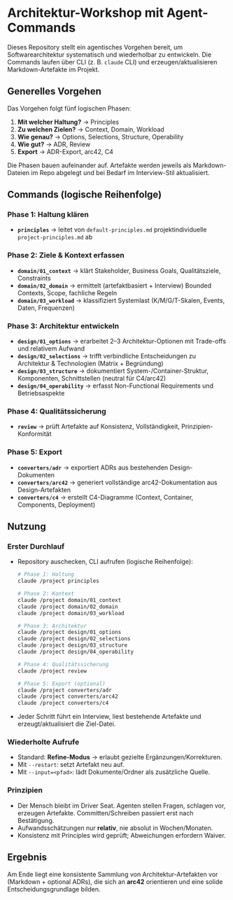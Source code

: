 # Architektur-Workshop mit Agent-Commands

Dieses Repository stellt ein agentisches Vorgehen bereit, um Softwarearchitektur systematisch und wiederholbar zu entwickeln. Die Commands laufen über CLI (z. B. `claude` CLI) und erzeugen/aktualisieren Markdown-Artefakte im Projekt.

## Generelles Vorgehen

Das Vorgehen folgt fünf logischen Phasen:

1. **Mit welcher Haltung?** → Principles
2. **Zu welchen Zielen?** → Context, Domain, Workload
3. **Wie genau?** → Options, Selections, Structure, Operability
4. **Wie gut?** → ADR, Review
5. **Export** → ADR-Export, arc42, C4

Die Phasen bauen aufeinander auf. Artefakte werden jeweils als Markdown-Dateien im Repo abgelegt und bei Bedarf im Interview-Stil aktualisiert.

## Commands (logische Reihenfolge)

### Phase 1: Haltung klären
- **`principles`** → leitet von `default-principles.md` projektindividuelle `project-principles.md` ab

### Phase 2: Ziele & Kontext erfassen  
- **`domain/01_context`** → klärt Stakeholder, Business Goals, Qualitätsziele, Constraints
- **`domain/02_domain`** → ermittelt (artefaktbasiert + Interview) Bounded Contexts, Scope, fachliche Regeln
- **`domain/03_workload`** → klassifiziert Systemlast (K/M/G/T-Skalen, Events, Daten, Frequenzen)

### Phase 3: Architektur entwickeln
- **`design/01_options`** → erarbeitet 2–3 Architektur-Optionen mit Trade-offs und relativem Aufwand
- **`design/02_selections`** → trifft verbindliche Entscheidungen zu Architektur & Technologien (Matrix + Begründung)
- **`design/03_structure`** → dokumentiert System-/Container-Struktur, Komponenten, Schnittstellen (neutral für C4/arc42)
- **`design/04_operability`** → erfasst Non-Functional Requirements und Betriebsaspekte

### Phase 4: Qualitätssicherung
- **`review`** → prüft Artefakte auf Konsistenz, Vollständigkeit, Prinzipien-Konformität

### Phase 5: Export
- **`converters/adr`** → exportiert ADRs aus bestehenden Design-Dokumenten
- **`converters/arc42`** → generiert vollständige arc42-Dokumentation aus Design-Artefakten  
- **`converters/c4`** → erstellt C4-Diagramme (Context, Container, Components, Deployment)

## Nutzung

### Erster Durchlauf

* Repository auschecken, CLI aufrufen (logische Reihenfolge):

  ```sh
  # Phase 1: Haltung
  claude /project principles
  
  # Phase 2: Kontext
  claude /project domain/01_context
  claude /project domain/02_domain
  claude /project domain/03_workload
  
  # Phase 3: Architektur
  claude /project design/01_options
  claude /project design/02_selections
  claude /project design/03_structure
  claude /project design/04_operability
  
  # Phase 4: Qualitätssicherung
  claude /project review
  
  # Phase 5: Export (optional)
  claude /project converters/adr
  claude /project converters/arc42
  claude /project converters/c4
  ```
* Jeder Schritt führt ein Interview, liest bestehende Artefakte und erzeugt/aktualisiert die Ziel-Datei.

### Wiederholte Aufrufe

* Standard: **Refine-Modus** → erlaubt gezielte Ergänzungen/Korrekturen.
* Mit `--restart`: setzt Artefakt neu auf.
* Mit `--input=<pfad>`: lädt Dokumente/Ordner als zusätzliche Quelle.

### Prinzipien

* Der Mensch bleibt im Driver Seat. Agenten stellen Fragen, schlagen vor, erzeugen Artefakte. Committen/Schreiben passiert erst nach Bestätigung.
* Aufwandsschätzungen nur **relativ**, nie absolut in Wochen/Monaten.
* Konsistenz mit Principles wird geprüft; Abweichungen erfordern Waiver.

## Ergebnis

Am Ende liegt eine konsistente Sammlung von Architektur-Artefakten vor (Markdown + optional ADRs), die sich an **arc42** orientieren und eine solide Entscheidungsgrundlage bilden.

